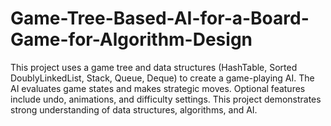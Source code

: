# Game-Tree-Based-AI-for-a-Board-Game-for-Algorithm-Design
This project uses a game tree and data structures (HashTable, Sorted DoublyLinkedList, Stack, Queue, Deque) to create a game-playing AI. The AI evaluates game states and makes strategic moves. Optional features include undo, animations, and difficulty settings. This project demonstrates strong understanding of data structures, algorithms, and AI.
